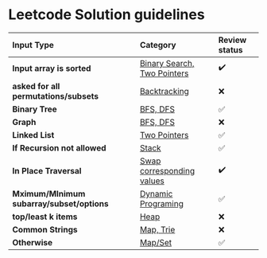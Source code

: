 # Leetcode Solution guidelines 
| Input Type | Category | Review status |
| :-- | :-- | :-- |
| **Input array is sorted** | [Binary Search, Two Pointers](Searching/) | :heavy_check_mark: |
| **asked for all permutations/subsets** | [Backtracking](Backtracking) | :x: |
| **Binary Tree** | [BFS, DFS](Searching/) | :white_check_mark: |
| **Graph** | [BFS, DFS](Searching/) | :x: |
| **Linked List** | [Two Pointers](Two_Pointers/) | :white_check_mark: |
| **If Recursion not allowed** | [Stack](Stacks/) | :white_check_mark: |
| **In Place Traversal** | [Swap corresponding values](Searching/BFS) | :heavy_check_mark: |
| **Mximum/MInimum subarray/subset/options** | [Dynamic Programing](DynamicPrograming/) | :white_check_mark: |
| **top/least k items** | [Heap](Sorting/) | :x: |
| **Common Strings** | [Map, Trie](Searching/) | :x: |
| **Otherwise** | [Map/Set](Searching/) | :white_check_mark: |


